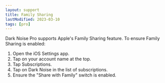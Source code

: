 ```yaml
---
layout: support
title: Family Sharing
lastModified: 2023-03-10
tags: [pro]
---
```


Dark Noise Pro supports Apple's Family Sharing feature. To ensure Family Sharing is enabled:

1. Open the iOS Settings app.
2. Tap on your account name at the top.
3. Tap Subscriptions.
4. Tap on Dark Noise in the list of subscriptions.
5. Ensure the "Share with Family" switch is enabled.